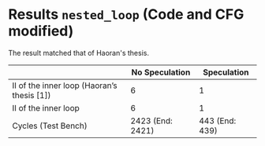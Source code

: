 # Results `nested_loop` (Code and CFG modified)

The result matched that of Haoran's thesis.

|                                            | No Speculation   | Speculation       |
|--------------------------|------------------|-------------------|
| II of the inner loop (Haoran’s thesis [1]) | 6               | 1                 |
| II of the inner loop                       | 6               | 1                 |
| Cycles (Test Bench)      | 2423 (End: 2421) | 443 (End: 439)    |
